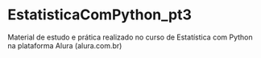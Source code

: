 # EstatisticaComPython_pt3
Material de estudo e prática realizado no curso de Estatística com Python na plataforma Alura (alura.com.br)
